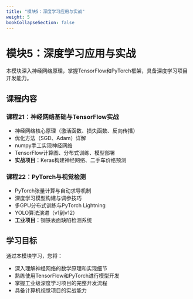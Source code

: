 ```yaml
---
title: "模块5：深度学习应用与实战"
weight: 5
bookCollapseSection: false
---
```


# 模块5：深度学习应用与实战

本模块深入神经网络原理，掌握TensorFlow和PyTorch框架，具备深度学习项目开发能力。

## 课程内容

### 课程21：神经网络基础与TensorFlow实战
- 神经网络核心原理（激活函数、损失函数、反向传播）
- 优化方法（SGD、Adam）详解
- numpy手工实现神经网络
- TensorFlow计算图、分布式训练、模型部署
- **实战项目**：Keras构建神经网络、二手车价格预测

### 课程22：PyTorch与视觉检测
- PyTorch张量计算与自动求导机制
- 深度学习模型构建与调参技巧
- 多GPU分布式训练与PyTorch Lightning
- YOLO算法演进（v1到v12）
- **工业项目**：钢铁表面缺陷检测系统

## 学习目标

通过本模块学习，您将：
- 深入理解神经网络的数学原理和实现细节
- 熟练使用TensorFlow和PyTorch进行模型开发
- 掌握工业级深度学习项目的完整开发流程
- 具备计算机视觉项目的实战能力